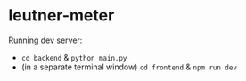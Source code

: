 # leutner-meter

Running dev server:

* `cd backend` & `python main.py`
* (in a separate terminal window) `cd frontend` & `npm run dev`
